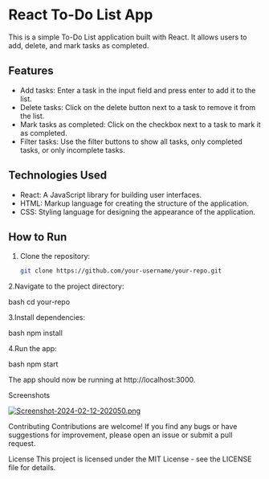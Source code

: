 # React To-Do List App

This is a simple To-Do List application built with React. It allows users to add, delete, and mark tasks as completed.

## Features

- Add tasks: Enter a task in the input field and press enter to add it to the list.
- Delete tasks: Click on the delete button next to a task to remove it from the list.
- Mark tasks as completed: Click on the checkbox next to a task to mark it as completed.
- Filter tasks: Use the filter buttons to show all tasks, only completed tasks, or only incomplete tasks.

## Technologies Used

- React: A JavaScript library for building user interfaces.
- HTML: Markup language for creating the structure of the application.
- CSS: Styling language for designing the appearance of the application.

## How to Run

1. Clone the repository:

   ```bash
   git clone https://github.com/your-username/your-repo.git

2.Navigate to the project directory:

bash
cd your-repo


3.Install dependencies:

bash
npm install

4.Run the app:

bash
npm start

The app should now be running at http://localhost:3000.

Screenshots

[![Screenshot-2024-02-12-202050.png](https://i.postimg.cc/XqR6fG2t/Screenshot-2024-02-12-202050.png)](https://postimg.cc/0K04xQ1C)


Contributing
Contributions are welcome! If you find any bugs or have suggestions for improvement, please open an issue or submit a pull request.

License
This project is licensed under the MIT License - see the LICENSE file for details.
